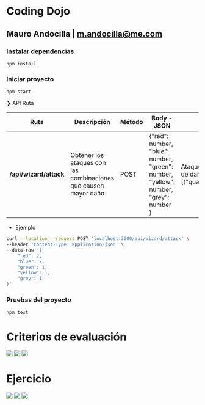 
# Coding Dojo
## Mauro Andocilla | m.andocilla@me.com


### Instalar dependencias

`npm install`

### Iniciar proyecto

`npm start`

❯ API Ruta

| Ruta                   | Descripción | Método | Body - JSON | Resultado |
| ---------------------- | ----------- | ------ | ----------- | --------- |
| **/api/wizard/attack** | Obtener los ataques con las combinaciones que causen mayor daño | POST | {"red": number, "blue": number, "green": number, "yellow": number, "grey": number } | Ataques (posiones mezcladas y porcentaje de daño) y porcentaje de daño total => {"attacks":[{"quantity":number,"damage":number},...],"totalDamage":number} |


* Ejemplo

```sh
curl --location --request POST 'localhost:3000/api/wizard/attack' \
--header 'Content-Type: application/json' \
--data-raw '{
    "red": 2,
    "blue": 2,
    "green": 1,
    "yellow": 1,
    "grey": 1
}'
```

### Pruebas del proyecto

`npm test`

# Criterios de evaluación
![](docs/file1.jpeg?raw=true)
![](docs/file2.jpeg?raw=true)
![](docs/file3.jpeg?raw=true)

# Ejercicio
![](docs/file4.jpeg?raw=true)
![](docs/file5.jpeg?raw=true)
![](docs/file6.jpeg?raw=true)
